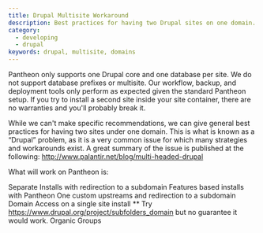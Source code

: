 ```yaml
---
title: Drupal Multisite Workaround
description: Best practices for having two Drupal sites on one domain.
category:
  - developing
  - drupal
keywords: drupal, multisite, domains
---
```

Pantheon only supports one Drupal core and one database per site. We do not support database prefixes or multisite. Our workflow, backup, and deployment tools only perform as expected given the standard Pantheon setup. If you try to install a second site inside your site container, there are no warranties and you'll probably break it.

While we can't make specific recommendations, we can give general best practices for having two sites under one domain. This is what is known as a “Drupal” problem, as it is a very common issue for which many strategies and workarounds exist. A great summary of the issue is published at the following:
http://www.palantir.net/blog/multi-headed-drupal

What will work on Pantheon is:

Separate Installs with redirection to a subdomain
Features based installs with Pantheon One custom upstreams and redirection to a subdomain
Domain Access on a single site install ** Try https://www.drupal.org/project/subfolders_domain but no guarantee it would work.
Organic Groups
